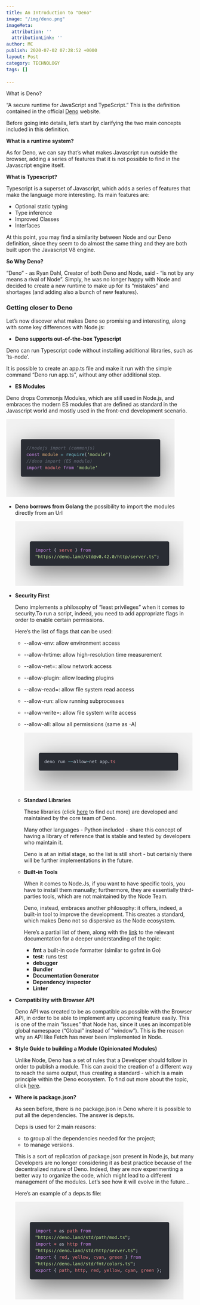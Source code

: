 ```yaml
---
title: An Introduction to "Deno"
image: "/img/deno.png"
imageMeta:
  attribution: ''
  attributionLink: ''
author: MC
publish: 2020-07-02 07:28:52 +0000
layout: Post
category: TECHNOLOGY
tags: []

---
```

What is Deno?  

“A secure runtime for JavaScript and TypeScript.” This is the definition contained in the official [Deno](https://deno.land/) website.

Before going into details, let’s start by clarifying the two main concepts included in this definition.

**What is a runtime system?**

As for Deno, we can say that’s what makes Javascript run outside the browser, adding a series of features that it is not possible to find in the Javascript engine itself.

**What is Typescript?**

Typescript is a superset of Javascript, which adds a series of features that make the language more interesting. Its main features are:

* Optional static typing
* Type inference
* Improved Classes
* Interfaces

At this point, you may find a similarity between Node and our Deno definition, since they seem to do almost the same thing and they are both built upon the Javascript V8 engine.

**So Why Deno?**

“Deno” - as Ryan Dahl, Creator of both Deno and Node, said - “is not by any means a rival of Node”. Simply, he was no longer happy with Node and decided to create a new runtime to make up for its “mistakes” and shortages (and adding also a bunch of new features).

 

### **Getting closer to Deno**

Let’s now discover what makes Deno so promising and interesting, along with some key differences with Node.js:

* **Deno supports out-of-the-box Typescript**

Deno can run Typescript code without installing additional libraries, such as ‘ts-node’.

It is possible to create an app.ts file and make it run with the simple command “Deno run app.ts”, without any other additional step.

* **ES Modules**

Deno drops Commonjs Modules, which are still used in Node.js, and embraces the modern ES modules that are defined as standard in the Javascript world and mostly used in the front-end development scenario.

![](/img/deno1.png)

* **Deno borrows from Golang** the possibility to import the modules directly from an Url

  ![](/img/deno2.png)
* **Security First**

  Deno implements a philosophy of “least privileges” when it comes to security.To run a script, indeed, you need to add appropriate flags in order to enable certain permissions.

  Here’s the list of flags that can be used:
  * --allow-env: allow environment access
  * --allow-hrtime: allow high-resolution time measurement
  * --allow-net=<allow-net>: allow network access
  * --allow-plugin: allow loading plugins
  * --allow-read=<allow-read>: allow file system read access
  * --allow-run: allow running subprocesses
  * --allow-write=<allow-write>: allow file system write access
  * --allow-all: allow all permissions (same as -A)

    ![](/img/deno3.png)
  * **Standard Libraries**

    These libraries (click [here](http://deno.land) to find out more) are developed and maintained by the core team of Deno.

    Many other languages - Python included - share this concept of having a library of reference that is stable and tested by developers who maintain it.

    Deno is at an initial stage, so the list is still short - but certainly there will be further implementations in the future.
  * **Built-in Tools**

    When it comes to Node.Js, if you want to have specific tools, you have to install them manually; furthermore, they are essentially third-parties tools, which are not maintained by the Node Team.

    Deno, instead, embraces another philosophy: it offers, indeed, a built-in tool to improve the development. This creates a standard, which makes Deno not so dispersive as the Node ecosystem.

    Here’s a partial list of them, along with the [link](https://deno.land/manual/tools) to the relevant documentation for a deeper understanding of the topic:
    * **fmt** a built-in code formatter (similar to gofmt in Go)
    * **test**: runs test
    * **debugger**
    * **Bundler**
    * **Documentation Generator**
    * **Dependency inspector**
    * **Linter**

* **Compatibility with Browser API**

  Deno API was created to be as compatible as possible with the Browser API, in order to be able to implement any upcoming feature easily. This is one of the main “issues” that Node has, since it uses an incompatible global namespace (“Global” instead of “window”). This is the reason why an API like Fetch has never been implemented in Node.

* **Style Guide to building a Module (Opinionated Modules)**

  Unlike Node, Deno has a set of rules that a Developer should follow in order to publish a module. This can avoid the creation of a different way to reach the same output, thus creating a standard - which is a main principle within the Deno ecosystem. To find out more about the topic, click [here](https://deno.land/manual/contributing/style_guide).

* **Where is package.json?**

  As seen before, there is no package.json in Deno where it is possible to put all the dependencies. The answer is deps.ts.

  Deps is used for 2 main reasons:
  * to group all the dependencies needed for the project;
  * to manage versions.

  This is a sort of replication of package.json present in Node.js, but many Developers are no longer considering it as best practice because of the decentralized nature of Deno. Indeed, they are now experimenting a better way to organize the code, which might lead to a different management of the modules. Let’s see how it will evolve in the future...

  Here’s an example of a deps.ts file:

    
  ![](/img/deno4.png)